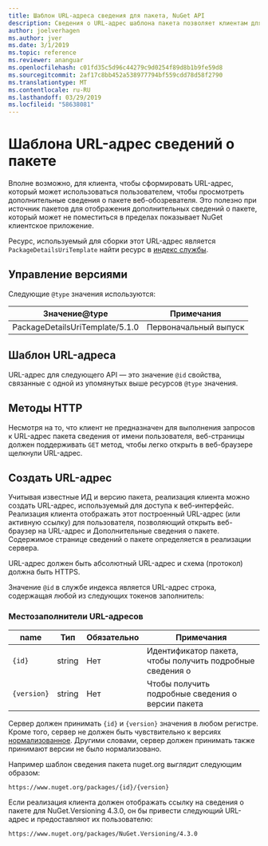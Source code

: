 ```yaml
---
title: Шаблон URL-адреса сведения для пакета, NuGet API
description: Сведения о URL-адрес шаблона пакета позволяет клиентам для отображения в их пользовательского интерфейса, веб-ссылки на дополнительные сведения о пакете
author: joelverhagen
ms.author: jver
ms.date: 3/1/2019
ms.topic: reference
ms.reviewer: ananguar
ms.openlocfilehash: c01fd35c5d96c44279c9d0254f89d8b1b9fe59d8
ms.sourcegitcommit: 2af17c8bb452a538977794bf559cdd78d58f2790
ms.translationtype: MT
ms.contentlocale: ru-RU
ms.lasthandoff: 03/29/2019
ms.locfileid: "58638081"
---
```

# <a name="package-details-url-template"></a>Шаблона URL-адрес сведений о пакете

Вполне возможно, для клиента, чтобы сформировать URL-адрес, который может использоваться пользователем, чтобы просмотреть дополнительные сведения о пакете веб-обозревателя. Это полезно при источник пакетов для отображения дополнительных сведений о пакете, который может не поместиться в пределах показывает NuGet клиентское приложение.

Ресурс, используемый для сборки этот URL-адрес является `PackageDetailsUriTemplate` найти ресурс в [индекс службы](service-index.md).

## <a name="versioning"></a>Управление версиями

Следующие `@type` значения используются:

Значение@type                      | Примечания
------------------------------- | -----
PackageDetailsUriTemplate/5.1.0 | Первоначальный выпуск

## <a name="url-template"></a>Шаблон URL-адреса

URL-адрес для следующего API — это значение `@id` свойства, связанные с одной из упомянутых выше ресурсов `@type` значения.

## <a name="http-methods"></a>Методы HTTP

Несмотря на то, что клиент не предназначен для выполнения запросов к URL-адрес пакета сведения от имени пользователя, веб-страницы должен поддерживать `GET` метод, чтобы легко открыть в веб-браузере щелкнули URL-адрес.

## <a name="construct-the-url"></a>Создать URL-адрес

Учитывая известные ИД и версию пакета, реализация клиента можно создать URL-адрес, используемый для доступа к веб-интерфейс. Реализация клиента отображать этот построенный URL-адрес (или активную ссылку) для пользователя, позволяющий открыть веб-браузер на URL-адрес и Дополнительные сведения о пакете. Содержимое странице сведений о пакете определяется в реализации сервера.

URL-адрес должен быть абсолютный URL-адрес и схема (протокол) должна быть HTTPS.

Значение `@id` в службе индекса является URL-адрес строка, содержащая любой из следующих токенов заполнитель:

### <a name="url-placeholders"></a>Местозаполнители URL-адресов

name        | Тип    | Обязательно | Примечания
----------- | ------- | -------- | -----
`{id}`      | string  | Нет       | Идентификатор пакета, чтобы получить подробные сведения о
`{version}` | string  | Нет       | Чтобы получить подробные сведения о версии пакета

Сервер должен принимать `{id}` и `{version}` значения в любом регистре. Кроме того, сервер не должен быть чувствительно к версиях [нормализованное](https://docs.microsoft.com/en-us/nuget/reference/package-versioning#normalized-version-numbers). Другими словами, сервер должен принимать также принимают версии не было нормализовано.

Например шаблон сведения пакета nuget.org выглядит следующим образом:

    https://www.nuget.org/packages/{id}/{version}

Если реализация клиента должен отображать ссылку на сведения о пакете для NuGet.Versioning 4.3.0, он бы привести следующий URL-адрес и предоставляют их пользователю:

    https://www.nuget.org/packages/NuGet.Versioning/4.3.0
